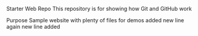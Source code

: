 Starter Web Repo
This repository is for showing how Git and GitHub work

Purpose
Sample website with plenty of files for demos
added new line 
again new line added

